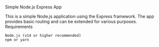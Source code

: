 Simple Node.js Express App

This is a simple Node.js application using the Express framework. The app provides basic routing and can be extended for various purposes.
Requirements

    Node.js (v14 or higher recommended)
    npm or yarn
